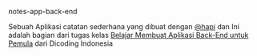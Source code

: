 notes-app-back-end

Sebuah Aplikasi catatan sederhana yang dibuat dengan [@hapi](https://hapi.dev/) dan Ini adalah bagian dari tugas kelas [Belajar Membuat Aplikasi Back-End untuk Pemula](https://www.dicoding.com/academies/261) dari Dicoding Indonesia
